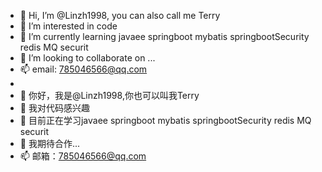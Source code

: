 - 👋 Hi, I’m @Linzh1998, you can also call me Terry
- 👀 I’m interested in code
- 🌱 I’m currently learning javaee springboot mybatis springbootSecurity redis MQ securit 
- 💞️ I’m looking to collaborate on ...
- 📫 email: 785046566@qq.com
- 
- 👋 你好，我是@Linzh1998,你也可以叫我Terry
- 👀 我对代码感兴趣
- 🌱 目前正在学习javaee springboot mybatis springbootSecurity redis MQ securit
- 💞️ 我期待合作...
- 📫 邮箱：785046566@qq.com

<!---
Linzh1998/Linzh1998 is a ✨ special ✨ repository because its `README.md` (this file) appears on your GitHub profile.
You can click the Preview link to take a look at your changes.
--->
